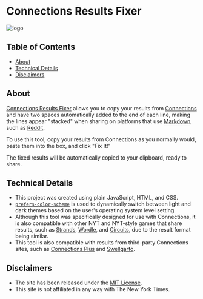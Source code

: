 # Connections Results Fixer <!-- omit from toc -->

![logo](https://github.com/scheiber/connections-results-fixer/assets/794551/ae7accda-a55c-4b3f-a812-6d48523cb4d5)

## Table of Contents <!-- omit from toc -->

- [About](#about)
- [Technical Details](#technical-details)
- [Disclaimers](#disclaimers)

## About

[Connections Results Fixer](https://connections.scheiber.dev/)
allows you to copy your results from [Connections](https://www.nytimes.com/games/connections) and have two spaces automatically added to the end of each line, making the lines appear "stacked" when sharing on platforms that use [Markdown](https://www.markdownguide.org/), such as [Reddit](https://www.reddit.com/r/NYTConnections/).

To use this tool, copy your results from Connections as you normally would, paste them into the box, and click "Fix It!"

The fixed results will be automatically copied to your clipboard, ready to share.

## Technical Details

- This project was created using plain JavaScript, HTML, and CSS.
- [`prefers-color-scheme`](https://developer.mozilla.org/en-US/docs/Web/CSS/@media/prefers-color-scheme) is used to dynamically switch between light and dark themes based on the user's operating system level setting.
- Although this tool was specifically designed for use with Connections, it is also compatible with other NYT and NYT-style games that share results, such as [Strands](https://www.nytimes.com/games/strands), [Wordle](https://www.nytimes.com/games/wordle), and [Circuits](https://circuitsgame.com/), due to the result format being similar.
- This tool is also compatible with results from third-party Connections sites, such as [Connections Plus](https://connectionsplus.io/) and [Swellgarfo](https://connections.swellgarfo.com/). 

## Disclaimers

- The site has been released under the [MIT License](https://github.com/scheiber/connections-results-fixer/blob/main/LICENSE.TXT).
- This site is not affiliated in any way with The New York Times.
